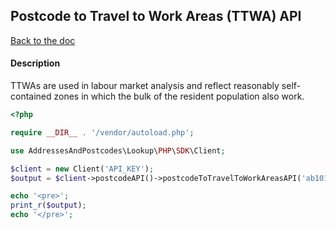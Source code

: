 ## Postcode to Travel to Work Areas (TTWA) API

[Back to the doc](../README.md)

#### Description

TTWAs are used in labour market analysis and reflect reasonably self-contained zones in which the bulk of the resident population also work.

```php
<?php

require __DIR__ . '/vendor/autoload.php';

use AddressesAndPostcodes\Lookup\PHP\SDK\Client;

$client = new Client('API_KEY');
$output = $client->postcodeAPI()->postcodeToTravelToWorkAreasAPI('ab101ab');

echo '<pre>';
print_r($output);
echo '</pre>';
```